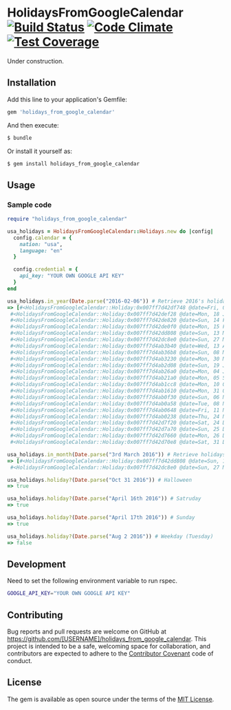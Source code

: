 # HolidaysFromGoogleCalendar [![Build Status](https://travis-ci.org/necojackarc/holidays_from_google_calendar.svg?branch=master)](https://travis-ci.org/necojackarc/holidays_from_google_calendar) [![Code Climate](https://codeclimate.com/github/necojackarc/holidays_from_google_calendar/badges/gpa.svg)](https://codeclimate.com/github/necojackarc/holidays_from_google_calendar) [![Test Coverage](https://codeclimate.com/github/necojackarc/holidays_from_google_calendar/badges/coverage.svg)](https://codeclimate.com/github/necojackarc/holidays_from_google_calendar/coverage)
Under construction.

## Installation
Add this line to your application's Gemfile:

```ruby
gem 'holidays_from_google_calendar'
```

And then execute:

```bash
$ bundle
```

Or install it yourself as:

```bash
$ gem install holidays_from_google_calendar
```

## Usage


### Sample code
```ruby
require "holidays_from_google_calendar"

usa_holidays = HolidaysFromGoogleCalendar::Holidays.new do |config|
  config.calendar = {
    nation: "usa",
    language: "en"
  }

  config.credential = {
    api_key: "YOUR OWN GOOGLE API KEY"
  }
end

usa_holidays.in_year(Date.parse("2016-02-06")) # Retrieve 2016's holidays
=> [#<HolidaysFromGoogleCalendar::Holiday:0x007ff7d42df748 @date=Fri, 01 Jan 2016, @name="New Year's Day">,
 #<HolidaysFromGoogleCalendar::Holiday:0x007ff7d42def28 @date=Mon, 18 Jan 2016, @name="Martin Luther King Day">,
 #<HolidaysFromGoogleCalendar::Holiday:0x007ff7d42de820 @date=Sun, 14 Feb 2016, @name="Valentine's Day">,
 #<HolidaysFromGoogleCalendar::Holiday:0x007ff7d42de0f0 @date=Mon, 15 Feb 2016, @name="Presidents' Day">,
 #<HolidaysFromGoogleCalendar::Holiday:0x007ff7d42dd808 @date=Sun, 13 Mar 2016, @name="Daylight Saving Time starts">,
 #<HolidaysFromGoogleCalendar::Holiday:0x007ff7d42dc8e0 @date=Sun, 27 Mar 2016, @name="Easter Sunday">,
 #<HolidaysFromGoogleCalendar::Holiday:0x007ff7d4ab3b40 @date=Wed, 13 Apr 2016, @name="Thomas Jefferson's Birthday">,
 #<HolidaysFromGoogleCalendar::Holiday:0x007ff7d4ab36b8 @date=Sun, 08 May 2016, @name="Mother's Day">,
 #<HolidaysFromGoogleCalendar::Holiday:0x007ff7d4ab3230 @date=Mon, 30 May 2016, @name="Memorial Day">,
 #<HolidaysFromGoogleCalendar::Holiday:0x007ff7d4ab2d08 @date=Sun, 19 Jun 2016, @name="Father's Day">,
 #<HolidaysFromGoogleCalendar::Holiday:0x007ff7d4ab26a0 @date=Mon, 04 Jul 2016, @name="Independence Day">,
 #<HolidaysFromGoogleCalendar::Holiday:0x007ff7d4ab21a0 @date=Mon, 05 Sep 2016, @name="Labor Day">,
 #<HolidaysFromGoogleCalendar::Holiday:0x007ff7d4ab1cc8 @date=Mon, 10 Oct 2016, @name="Columbus Day (regional holiday)">,
 #<HolidaysFromGoogleCalendar::Holiday:0x007ff7d4ab1610 @date=Mon, 31 Oct 2016, @name="Halloween">,
 #<HolidaysFromGoogleCalendar::Holiday:0x007ff7d4ab0f30 @date=Sun, 06 Nov 2016, @name="Daylight Saving Time ends">,
 #<HolidaysFromGoogleCalendar::Holiday:0x007ff7d4ab0a58 @date=Tue, 08 Nov 2016, @name="Election Day">,
 #<HolidaysFromGoogleCalendar::Holiday:0x007ff7d4ab0648 @date=Fri, 11 Nov 2016, @name="Veterans Day">,
 #<HolidaysFromGoogleCalendar::Holiday:0x007ff7d4ab0238 @date=Thu, 24 Nov 2016, @name="Thanksgiving Day">,
 #<HolidaysFromGoogleCalendar::Holiday:0x007ff7d42d7f20 @date=Sat, 24 Dec 2016, @name="Christmas Eve">,
 #<HolidaysFromGoogleCalendar::Holiday:0x007ff7d42d7a70 @date=Sun, 25 Dec 2016, @name="Christmas Day">,
 #<HolidaysFromGoogleCalendar::Holiday:0x007ff7d42d7660 @date=Mon, 26 Dec 2016, @name="Christmas Day observed">,
 #<HolidaysFromGoogleCalendar::Holiday:0x007ff7d42d70e8 @date=Sat, 31 Dec 2016, @name="New Year's Eve">,

usa_holidays.in_month(Date.parse("3rd March 2016")) # Retrieve holidays of March, 2016
=> [#<HolidaysFromGoogleCalendar::Holiday:0x007ff7d42dd808 @date=Sun, 13 Mar 2016, @name="Daylight Saving Time starts">,
 #<HolidaysFromGoogleCalendar::Holiday:0x007ff7d42dc8e0 @date=Sun, 27 Mar 2016, @name="Easter Sunday">]

usa_holidays.holiday?(Date.parse("Oct 31 2016")) # Halloween
=> true

usa_holidays.holiday?(Date.parse("April 16th 2016")) # Satruday
=> true

usa_holidays.holiday?(Date.parse("April 17th 2016")) # Sunday
=> true

usa_holidays.holiday?(Date.parse("Aug 2 2016")) # Weekday (Tuesday)
=> false
```

## Development
Need to set the following environment variable to run rspec.

```bash
GOOGLE_API_KEY="YOUR OWN GOOGLE API KEY"
```

## Contributing
Bug reports and pull requests are welcome on GitHub at https://github.com/[USERNAME]/holidays_from_google_calendar. This project is intended to be a safe, welcoming space for collaboration, and contributors are expected to adhere to the [Contributor Covenant](contributor-covenant.org) code of conduct.

## License
The gem is available as open source under the terms of the [MIT License](http://opensource.org/licenses/MIT).
